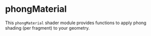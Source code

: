 # phongMaterial

This `phongMaterial` shader module provides functions to apply phong shading (per fragment) to your geometry.

